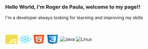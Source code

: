 ### Hello World, I'm Roger de Paula, welcome to my page!!

I'm a developer always looking for learning and improving my skills
  
  ##
  
  <div style="display: inline_block"><br>
  <img align="center" alt="Roger-Js" height="30" width="40" src="https://raw.githubusercontent.com/devicons/devicon/master/icons/javascript/javascript-plain.svg" />
  
  <img align="center" alt="Roger-React" height="30" width="40" src="https://raw.githubusercontent.com/devicons/devicon/master/icons/react/react-original.svg" />
  <img align="center" alt="Roger-HTML" height="30"  width="40" src="https://raw.githubusercontent.com/devicons/devicon/master/icons/html5/html5-original.svg" />
  <img align="center" alt="Roger-CSS" height="30"   width="40" src="https://raw.githubusercontent.com/devicons/devicon/master/icons/css3/css3-original.svg" />
  <img align="center" alt="Java" height="40" width="50" src="https://cdn.jsdelivr.net/gh/devicons/devicon/icons/java/java-original-wordmark.svg" />      
  <img align="center" alt="Linux" height="50" width="50" src="https://cdn.jsdelivr.net/gh/devicons/devicon/icons/linux/linux-original.svg" />
</div>
  
  ##
 
